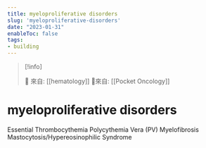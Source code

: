 ```yaml
---
title: myeloproliferative disorders
slug: 'myeloproliferative-disorders'
date: "2023-01-31"
enableToc: false
tags:
- building
---
```


> [!info]
>
> 🌱 來自: [[hematology]]
> 🌱來自: [[Pocket Oncology]]

# myeloproliferative disorders
Essential Thrombocythemia
Polycythemia Vera (PV)
Myelofibrosis
Mastocytosis/Hypereosinophilic Syndrome
